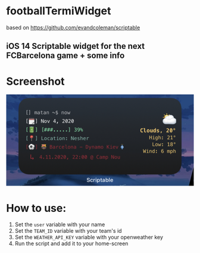 # footballTermiWidget
based on https://github.com/evandcoleman/scriptable
## iOS 14 Scriptable widget for the next FCBarcelona game + some info
# Screenshot

![screenshot of the widget](./capture.jpg)

# How to use:
1. Set the ```user``` variable with your name
2. Set the ```TEAM_ID``` variable with your team's id
3. Set the ```WEATHER_API_KEY``` variable with your openweather key
4. Run the script and add it to your home-screen

